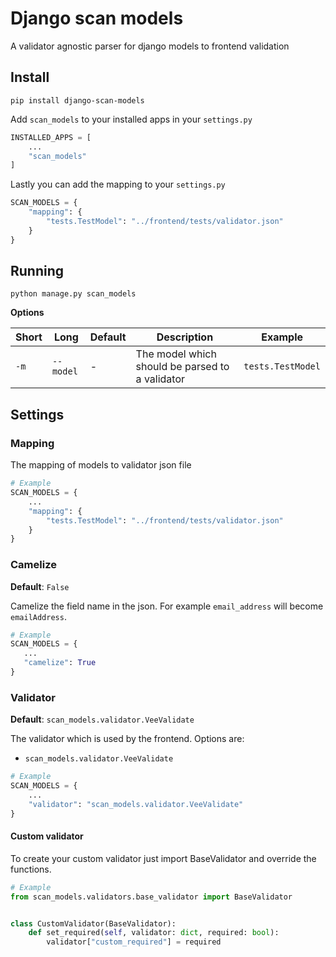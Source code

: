 # Django scan models

A validator agnostic parser for django models to frontend validation

## Install
```
pip install django-scan-models
```

Add `scan_models` to your installed apps in your `settings.py`
```python
INSTALLED_APPS = [
    ...
    "scan_models"
]
```

Lastly you can add the mapping to your `settings.py`
```python
SCAN_MODELS = {
    "mapping": {
        "tests.TestModel": "../frontend/tests/validator.json"
    }
}
```

## Running

```
python manage.py scan_models
```

**Options**

| Short | Long       | Default   | Description                              | Example |
|-------|------------|-----------|------------------------------------------|---------|
| `-m`  | `--model`  | -       | The model which should be parsed to a validator | `tests.TestModel` |

## Settings

### Mapping

The mapping of models to validator json file

```python
# Example
SCAN_MODELS = {
    ...
    "mapping": {
        "tests.TestModel": "../frontend/tests/validator.json"
    }
}
```

### Camelize

**Default**: `False`

Camelize the field name in the json. For example `email_address` will become `emailAddress`.

 ```python
# Example
SCAN_MODELS = {
    ...
    "camelize": True
}
```

### Validator

**Default**: `scan_models.validator.VeeValidate`

The validator which is used by the frontend. Options are:
- `scan_models.validator.VeeValidate`

```python
# Example
SCAN_MODELS = {
    ...
    "validator": "scan_models.validator.VeeValidate"
}
```

#### Custom validator

To create your custom validator just import BaseValidator and override the functions.

```python
# Example
from scan_models.validators.base_validator import BaseValidator


class CustomValidator(BaseValidator):
    def set_required(self, validator: dict, required: bool):
        validator["custom_required"] = required
```